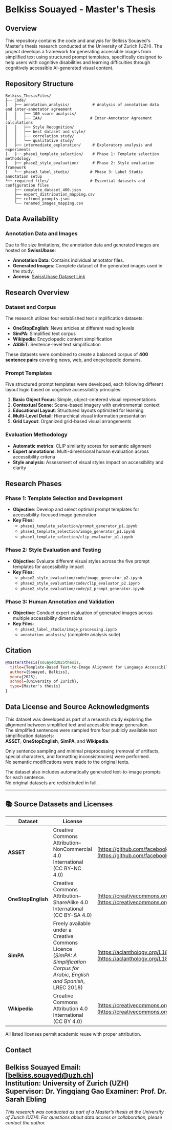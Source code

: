 # Belkiss Souayed - Master's Thesis

## Overview
This repository contains the code and analysis for Belkiss Souayed's Master's thesis research conducted at the University of Zurich (UZH). The project develops a framework for generating accessible images from simplified text using structured prompt templates, specifically designed to help users with cognitive disabilities and learning difficulties through cognitively accessible AI-generated visual content.

## Repository Structure

```
Belkiss_ThesisFiles/
├── Code/
│   ├── annotation_analysis/          # Analysis of annotation data and inter-annotator agreement
│   │   ├── 100 score analysis/
│   │   ├── IAA/                     # Inter-Annotator Agreement calculations
│   │   ├── Style Recognition/
│   │   ├── best dataset and style/
│   │   ├── correlation study/
│   │   └── qualitative study/
│   ├── intermediate_exploration/     # Exploratory analysis and experiments
│   ├── phase1_template_selection/    # Phase 1: Template selection methodology
│   ├── phase2_style_evaluation/      # Phase 2: Style evaluation framework
│   └── phase3_label_studio/         # Phase 3: Label Studio annotation setup
└── required files/                  # Essential datasets and configuration files
    ├── complete_dataset_400.json
    ├── expert_distribution_mapping.csv
    ├── refined_prompts.json
    └── renamed_images_mapping.csv
```

## Data Availability
### Annotation Data and Images
Due to file size limitations, the annotation data and generated images are hosted on **SwissUbase**:

- **Annotation Data**: Contains individual annotator files.  
- **Generated Images**: Complete dataset of the generated images used in the study.  
- **Access**: [SwissUbase Dataset Link](https://www.swissubase.ch/en/share/eCTXtvik5Lr96iLcAk0nfnfSheu-QlACjK6TT-jZ6Q8c_ZOYu3VZfDaVF1AW9jsRRL8)



## Research Overview

### Dataset and Corpus
The research utilizes four established text simplification datasets:
- **OneStopEnglish**: News articles at different reading levels
- **SimPA**: Simplified text corpus  
- **Wikipedia**: Encyclopedic content simplification
- **ASSET**: Sentence-level text simplification

These datasets were combined to create a balanced corpus of **400 sentence pairs** covering news, web, and encyclopedic domains.

### Prompt Templates
Five structured prompt templates were developed, each following different layout logic based on cognitive accessibility principles:

1. **Basic Object Focus**: Simple, object-centered visual representations
2. **Contextual Scene**: Scene-based imagery with environmental context  
3. **Educational Layout**: Structured layouts optimized for learning
4. **Multi-Level Detail**: Hierarchical visual information presentation
5. **Grid Layout**: Organized grid-based visual arrangements

### Evaluation Methodology
- **Automatic metrics**: CLIP similarity scores for semantic alignment
- **Expert annotations**: Multi-dimensional human evaluation across accessibility criteria
- **Style analysis**: Assessment of visual styles impact on accessibility and clarity

## Research Phases

### Phase 1: Template Selection and Development
- **Objective**: Develop and select optimal prompt templates for accessibility-focused image generation
- **Key Files**: 
  - `phase1_template_selection/prompt_generator_p1.ipynb`
  - `phase1_template_selection/image_generator_p1.ipynb`
  - `phase1_template_selection/clip_evaluator_p1.ipynb`

### Phase 2: Style Evaluation and Testing
- **Objective**: Evaluate different visual styles across the five prompt templates for accessibility impact
- **Key Files**:
  - `phase2_style_evaluation/code/image_generator_p2.ipynb`
  - `phase2_style_evaluation/code/clip_evaluator_p2.ipynb`
  - `phase2_style_evaluation/code/p2_prompt_generator.ipynb`

### Phase 3: Human Annotation and Validation
- **Objective**: Conduct expert evaluation of generated images across multiple accessibility dimensions
- **Key Files**:
  - `phase3_label_studio/image_processing.ipynb`
  - `annotation_analysis/` (complete analysis suite)


## Citation

```bibtex
@mastersthesis{souayed2025thesis,
  title={Template-Based Text-to-Image Alignment for Language Accessibility: A Study on Visualizing Simplified Text},
  author={Souayed, Belkiss},
  year={2025},
  school={University of Zurich},
  type={Master's thesis}
}
```
## Data License and Source Acknowledgments

This dataset was developed as part of a research study exploring the alignment between simplified text and accessible image generation.  
The simplified sentences were sampled from four publicly available text simplification datasets:  
**ASSET**, **OneStopEnglish**, **SimPA**, and **Wikipedia**.

Only sentence sampling and minimal preprocessing (removal of artifacts, special characters, and formatting inconsistencies) were performed.  
No semantic modifications were made to the original texts.

The dataset also includes automatically generated text-to-image prompts for each sentence.  
No original datasets are redistributed in full.

---

## 📚 Source Datasets and Licenses

| Dataset | License | Link |
|----------|----------|------|
| **ASSET** | Creative Commons Attribution–NonCommercial 4.0 International (CC BY-NC 4.0) | [https://github.com/facebookresearch/asset/blob/main/LICENSE](https://github.com/facebookresearch/asset/blob/main/LICENSE) |
| **OneStopEnglish** | Creative Commons Attribution–ShareAlike 4.0 International (CC BY-SA 4.0) | [https://creativecommons.org/licenses/](https://creativecommons.org/licenses/) |
| **SimPA** | Freely available under a Creative Commons Licence (*SimPA: A Simplification Corpus for Arabic, English and Spanish*, LREC 2018) | [https://aclanthology.org/L18-1685/](https://aclanthology.org/L18-1685/) |
| **Wikipedia** | Creative Commons Attribution 4.0 International (CC BY 4.0) | [https://creativecommons.org/licenses/by/4.0/](https://creativecommons.org/licenses/by/4.0/) |

All listed licenses permit academic reuse with proper attribution.

## Contact

Belkiss Souayed
Email: [belkiss.souayed@uzh.ch]  
Institution: University of Zurich (UZH)  
Supervisor: Dr. Yingqiang Gao
Examiner: Prof. Dr. Sarah Ebling
---

*This research was conducted as part of a Master's thesis at the University of Zurich (UZH). For questions about data access or collaboration, please contact the author.*
